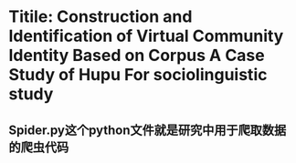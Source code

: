 # Titile: Construction and Identification of Virtual Community Identity Based on Corpus A Case Study of Hupu For sociolinguistic study

## Spider.py这个python文件就是研究中用于爬取数据的爬虫代码
